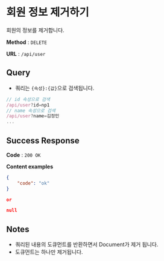 # 회원 정보 제거하기

회원의 정보를 제거합니다.

**Method** : `DELETE`

**URL** : `/api/user`

## Query
* 쿼리는 `{속성}:{값}`으로 검색됩니다.
```javascript
// id 속성으로 검색
/api/user?id=np1
// name 속성으로 검색
/api/user?name=김정민
...
```

## Success Response

**Code** : `200 OK`

**Content examples**

```json
{
    "code": "ok"
}

or 

null
```

## Notes
* 쿼리된 내용의 도큐먼트를 반환하면서 Document가 제거 됩니다.
* 도큐먼트는 하나만 제거됩니다.